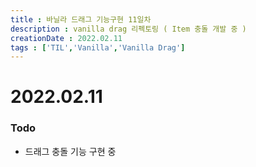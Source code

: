 ```yaml
---
title : 바닐라 드래그 기능구현 11일차
description : vanilla drag 리펙토링 ( Item 충돌 개발 중 )
creationDate : 2022.02.11
tags : ['TIL','Vanilla','Vanilla Drag']
---
```


# 2022.02.11

### Todo
- 드래그 충돌 기능 구현 중